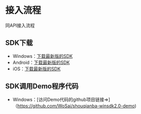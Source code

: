 # 接入流程

同API接入流程

## SDK下载
* Windows：[下载最新版的SDK](http://shouqianba-sdk.oss-cn-hangzhou.aliyuncs.com/SQB-Windows-SDK-2.1.0_build20160202.zip)
* Android：[下载最新版的SDK](http://shouqianba-sdk.oss-cn-hangzhou.aliyuncs.com/SQB-Android-SDK-2.1.0_build20160201.zip)
* iOS：[下载最新版的SDK](http://shouqianba-sdk.oss-cn-hangzhou.aliyuncs.com/upay_sdk_ios_3.0.0.zip)

## SDK调用Demo程序代码
* Windows：[访问Demo代码的github项目链接=>]（https://github.com/WoSai/shouqianba-winsdk2.0-demo)
